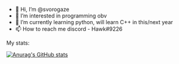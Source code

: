 - 👋 Hi, I’m @svorogaze
- 👀 I’m interested in programming obv
- 🌱 I’m currently learning python, will learn C++ in this/next year
- 📫 How to reach me discord - Hawk#9226

My stats:

[![Anurag's GitHub stats](https://github-readme-stats.vercel.app/api?username=svorogaze)](https://github.com/anuraghazra/github-readme-stats)
<!---
svorogaze/svorogaze is a ✨ special ✨ repository because its `README.md` (this file) appears on your GitHub profile.
You can click the Preview link to take a look at your changes.
--->
